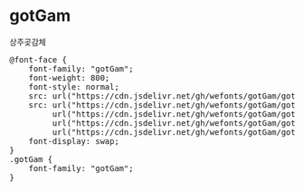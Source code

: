 # gotGam
상주곶감체

<pre>
@font-face {
    font-family: "gotGam";
    font-weight: 800;
    font-style: normal;
    src: url("https://cdn.jsdelivr.net/gh/wefonts/gotGam/gotGam.eot");
    src: url("https://cdn.jsdelivr.net/gh/wefonts/gotGam/gotGam.eot?#iefix") format("embedded-opentype"),
         url("https://cdn.jsdelivr.net/gh/wefonts/gotGam/gotGam.woff2") format("woff2"),
         url("https://cdn.jsdelivr.net/gh/wefonts/gotGam/gotGam.woff") format("woff"),
         url("https://cdn.jsdelivr.net/gh/wefonts/gotGam/gotGam.ttf") format("truetype");
    font-display: swap;
}
.gotGam {
    font-family: "gotGam";
}
</pre>
